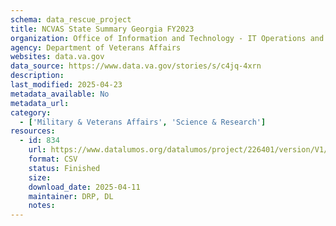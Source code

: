 ```yaml
---
schema: data_rescue_project 
title: NCVAS State Summary Georgia FY2023
organization: Office of Information and Technology - IT Operations and Services (ITOPS)
agency: Department of Veterans Affairs
websites: data.va.gov
data_source: https://www.data.va.gov/stories/s/c4jq-4xrn
description: 
last_modified: 2025-04-23
metadata_available: No
metadata_url: 
category:
  - ['Military & Veterans Affairs', 'Science & Research'] 
resources:
  - id: 834
    url: https://www.datalumos.org/datalumos/project/226401/version/V1/view
    format: CSV
    status: Finished
    size: 
    download_date: 2025-04-11
    maintainer: DRP, DL
    notes: 
---
```


